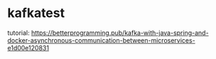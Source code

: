 # kafkatest
tutorial: https://betterprogramming.pub/kafka-with-java-spring-and-docker-asynchronous-communication-between-microservices-e1d00e120831
